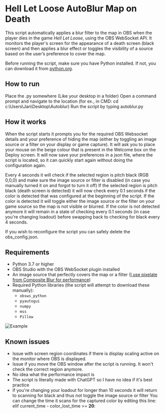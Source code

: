 # Hell Let Loose AutoBlur Map on Death

This script automatically applies a blur filter to the map in OBS when the player dies in the game *Hell Let Loose*, using the OBS WebSocket API. It monitors the player's screen for the appearance of a death screen (black screen) and then applies a blur effect or toggles the visibility of a source based on the user’s preference to cover the map.

Before running the script, make sure you have Python installed. If not, you can download it from [python.org](https://www.python.org/downloads/).

## How to run
Place the .py somewhere (Like your desktop in a folder)
Open a command prompt and navigate to the location (for ex., in CMD: cd c:\Users\Jan\Desktop\Autoblur)
Run the script by typing autoblur.py

## How it works
When the script starts it prompts you for the required OBS Websocket details and your preference of hiding the map (either by toggling an image source or a filter on your display or game capture).
It will ask you to place your mouse on the beige colour that is present in the Welcome box on the Deploy screen.
It will now save your preferences in a json file, where the script is located, so it can quickly start again without doing the configuration again.

Every 4 seconds it will check if the selected region is pitch black (RGB 0,0,0) and make sure the image source or filter is disabled (in case you manually turned it on and forgot to turn it off)
If the selected region is pitch black (death screen is detected) it will now check every 0.1 seconds if the color is detected that was configured at the beginning of the script.
If the color is detected it will toggle either the image source or the filter on your game source so the map is not visible or blurred.
If the color is not detected anymore it will remain in a state of checking every 0.1 seconds (in case you're changing loadout) before swapping back to checking for black every 4 seconds.

If you wish to reconfigure the script you can safely delete the obs_config.json.

## Requirements

- Python 3.7 or higher
- OBS Studio with the OBS WebSocket plugin installed
- An image source that perfectly covers the map or a filter ([I use pixelate from Composite Blur for performance](https://obsproject.com/forum/resources/composite-blur.1780/))
- Required Python libraries (the script will attempt to download these manually):
    - `obsws_python`
    - `pyautogui`
    - `numpy`
    - `mss`
    - `Pillow`

![Example](https://i.imgur.com/0DDzZ4B.png)

## Known issues
- Issue with screen region coordinates if there is display scaling active on the monitor where OBS is displayed.
- Issue if you move the OBS window after the script is running. It won't check the correct region anymore.
- No idea what the performance impact is
- The script is literally made with ChatGPT so I have no idea if it's best practice
- If you're changing your loadout for longer than 10 seconds it will return to scanning for black and thus not toggle the image source or filter
  You can change the time it scans for the captured color by editing this line:
                      elif current_time - color_lost_time >= **20**:
